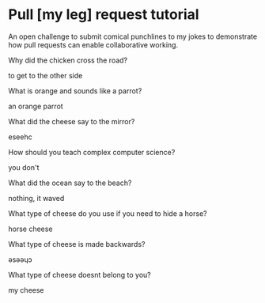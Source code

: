 # Pull [my leg] request tutorial
An open challenge to submit comical punchlines to my jokes to demonstrate how pull requests can enable collaborative working. 

Why did the chicken cross the road? 

to get to the other side

What is orange and sounds like a parrot? 

an orange parrot

What did the cheese say to the mirror? 

eseehc

How should you teach complex computer science? 

you don't

What did the ocean say to the beach?

nothing, it waved

What type of cheese do you use if you need to hide a horse?

horse cheese

What type of cheese is made backwards?

ǝsǝǝɥɔ

What type of cheese doesnt belong to you?

my cheese
